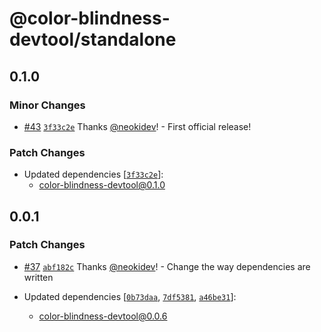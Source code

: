 # @color-blindness-devtool/standalone

## 0.1.0

### Minor Changes

- [#43](https://github.com/neokidev/color-blindness-devtool/pull/43) [`3f33c2e`](https://github.com/neokidev/color-blindness-devtool/commit/3f33c2e229a721243a9f521accf57acb16ec3db6) Thanks [@neokidev](https://github.com/neokidev)! - First official release!

### Patch Changes

- Updated dependencies [[`3f33c2e`](https://github.com/neokidev/color-blindness-devtool/commit/3f33c2e229a721243a9f521accf57acb16ec3db6)]:
  - color-blindness-devtool@0.1.0

## 0.0.1

### Patch Changes

- [#37](https://github.com/neokidev/color-blindness-devtool/pull/37) [`abf182c`](https://github.com/neokidev/color-blindness-devtool/commit/abf182c17854b18752495ad70c58f5a4d53a11d4) Thanks [@neokidev](https://github.com/neokidev)! - Change the way dependencies are written

- Updated dependencies [[`0b73daa`](https://github.com/neokidev/color-blindness-devtool/commit/0b73daade770d6755bddd6cef0035cee937eca5d), [`7df5381`](https://github.com/neokidev/color-blindness-devtool/commit/7df5381be89b2875c68cf9d56c5be8b0d9463fe1), [`a46be31`](https://github.com/neokidev/color-blindness-devtool/commit/a46be31a5f135aed2cb7b91b397b8964cb2cf11f)]:
  - color-blindness-devtool@0.0.6
